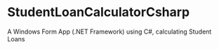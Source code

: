 # StudentLoanCalculatorCsharp
A Windows Form App (.NET Framework) using C#, calculating Student Loans
